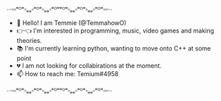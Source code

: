 ∙∙·▫▫ᵒᴼᵒ▫ₒₒ▫ᵒᴼᵒ▫ₒₒ▫ᵒᴼᵒᵒᴼᵒ▫ₒₒ▫ᵒᴼᵒ▫ₒₒ▫ᵒᴼᵒ▫▫·∙∙
- 👋️ Hello! I am Temmie (@TemmahowO)
- 👉️👈️ I'm interested in programming, music, video games and making theories.
- 📚️ I'm currently learning python, wanting to move onto C++ at some point 
- 💔️ I am not looking for collabirations at the moment.
- 📫 How to reach me: Temium#4958 

∙∙·▫▫ᵒᴼᵒ▫ₒₒ▫ᵒᴼᵒ▫ₒₒ▫ᵒᴼᵒᵒᴼᵒ▫ₒₒ▫ᵒᴼᵒ▫ₒₒ▫ᵒᴼᵒ▫▫·∙∙

<!---
TemmahowO/TemmahowO is a ✨ special ✨ repository because its `README.md` (this file) appears on your GitHub profile.
You can click the Preview link to take a look at your changes.
--->
